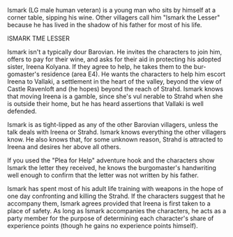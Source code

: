Ismark (LG male human veteran) is a young man who sits by himself at a corner table, sipping his wine. Other villagers call him "lsmark the Lesser" because he has lived in the shadow of his father for most of his life.

lSMARK TME LESSER

Ismark isn't a typically dour Barovian. He invites the characters to join him, offers to pay for their wine, and asks for their aid in protecting his adopted sister, Ireena Kolyana. If they agree to help, he takes them to the bur­ gomaster's residence (area E4). He wants the characters to help him escort Ireena to Vallaki, a settlement in the heart of the valley, beyond the view of Castle Ravenloft and (he hopes) beyond the reach of Strahd. Ismark knows that moving Ireena is a gamble, since she's vul­ nerable to Strahd when she is outside their home, but he has heard assertions that Vallaki is well defended.

Ismark is as tight-lipped as any of the other Barovian villagers, unless the talk deals with Ireena or Strahd. Ismark knows everything the other villagers know. He also knows that, for some unknown reason, Strahd is attracted to Ireena and desires her above all others.

If you used the "Plea for Help" adventure hook and the characters show Ismark the letter they received, he knows the burgomaster's handwriting well enough to confirm that the letter was not written by his father.

Ismark has spent most of his adult life training with weapons in the hope of one day confronting and killing the Strahd. If the characters suggest that he accompany them, Ismark agrees provided that Ireena is first taken to a place of safety. As long as Ismark accompanies the characters, he acts as a party member for the purpose of determining each character's share of experience points (though he gains no experience points himself).